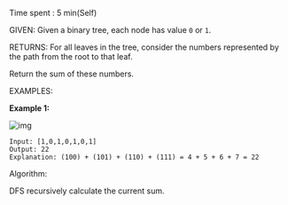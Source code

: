 Time spent :  5 min(Self)

GIVEN: Given a binary tree, each node has value `0` or `1`. 

RETURNS: For all leaves in the tree, consider the numbers represented by the path from the root to that leaf.

Return the sum of these numbers.

EXAMPLES:

**Example 1:**

![img](https://assets.leetcode.com/uploads/2019/04/04/sum-of-root-to-leaf-binary-numbers.png)

```
Input: [1,0,1,0,1,0,1]
Output: 22
Explanation: (100) + (101) + (110) + (111) = 4 + 5 + 6 + 7 = 22
```

Algorithm:

DFS recursively calculate the current sum. 
